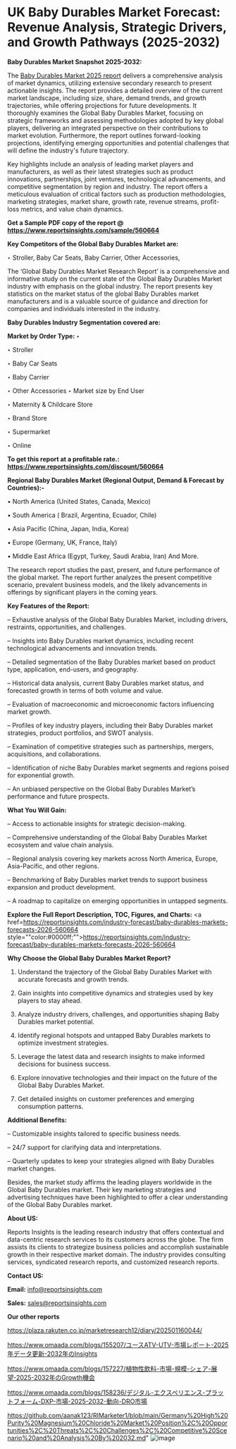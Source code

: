 # UK Baby Durables Market Forecast: Revenue Analysis, Strategic Drivers, and Growth Pathways (2025-2032)

<strong>Baby Durables Market Snapshot 2025-2032:</strong>

The <a href=https://www.reportsinsights.com/sample/560664>Baby Durables Market 2025 report</a> delivers a comprehensive analysis of market dynamics, utilizing extensive secondary research to present actionable insights. The report provides a detailed overview of the current market landscape, including size, share, demand trends, and growth trajectories, while offering projections for future developments. It thoroughly examines the Global Baby Durables Market, focusing on strategic frameworks and assessing methodologies adopted by key global players, delivering an integrated perspective on their contributions to market evolution. Furthermore, the report outlines forward-looking projections, identifying emerging opportunities and potential challenges that will define the industry's future trajectory.

Key highlights include an analysis of leading market players and manufacturers, as well as their latest strategies such as product innovations, partnerships, joint ventures, technological advancements, and competitive segmentation by region and industry. The report offers a meticulous evaluation of critical factors such as production methodologies, marketing strategies, market share, growth rate, revenue streams, profit-loss metrics, and value chain dynamics.

<strong>Get a Sample PDF copy of the report @ <a href=https://www.reportsinsights.com/sample/560664 style=color:#0000ff;>https://www.reportsinsights.com/sample/560664</a></strong>

<strong>Key Competitors of the Global Baby Durables Market are:</strong>

‣ Stroller, Baby Car Seats, Baby Carrier, Other Accessories,

The ‘Global Baby Durables Market Research Report’ is a comprehensive and informative study on the current state of the Global Baby Durables Market industry with emphasis on the global industry. The report presents key statistics on the market status of the global Baby Durables market manufacturers and is a valuable source of guidance and direction for companies and individuals interested in the industry.

<strong>Baby Durables Industry Segmentation covered are:</strong>

<strong>Market by Order Type: </strong>
‣ 

‣ Stroller

‣ Baby Car Seats

‣ Baby Carrier

‣ Other Accessories
‣ Market size by End User

‣ Maternity & Childcare Store

‣ Brand Store

‣ Supermarket

‣ Online

<strong>To get this report at a profitable rate.: <a href=https://www.reportsinsights.com/discount/560664 style=color:#0000ff;>https://www.reportsinsights.com/discount/560664</a></strong>

<strong>Regional Baby Durables Market (Regional Output, Demand &amp; Forecast by Countries):-</strong>

• North America (United States, Canada, Mexico)

• South America ( Brazil, Argentina, Ecuador, Chile)

• Asia Pacific (China, Japan, India, Korea)

• Europe (Germany, UK, France, Italy)

• Middle East Africa (Egypt, Turkey, Saudi Arabia, Iran) And More.

The research report studies the past, present, and future performance of the global market. The report further analyzes the present competitive scenario, prevalent business models, and the likely advancements in offerings by significant players in the coming years.

<strong>Key Features of the Report:</strong>

– Exhaustive analysis of the Global Baby Durables Market, including drivers, restraints, opportunities, and challenges.

– Insights into Baby Durables market dynamics, including recent technological advancements and innovation trends.

– Detailed segmentation of the Baby Durables market based on product type, application, end-users, and geography.

– Historical data analysis, current Baby Durables market status, and forecasted growth in terms of both volume and value.

– Evaluation of macroeconomic and microeconomic factors influencing market growth.

– Profiles of key industry players, including their Baby Durables market strategies, product portfolios, and SWOT analysis.

– Examination of competitive strategies such as partnerships, mergers, acquisitions, and collaborations.

– Identification of niche Baby Durables market segments and regions poised for exponential growth.

– An unbiased perspective on the Global Baby Durables Market’s performance and future prospects.

<strong>What You Will Gain:</strong>

– Access to actionable insights for strategic decision-making.

– Comprehensive understanding of the Global Baby Durables Market ecosystem and value chain analysis.

– Regional analysis covering key markets across North America, Europe, Asia-Pacific, and other regions.

– Benchmarking of Baby Durables market trends to support business expansion and product development.

– A roadmap to capitalize on emerging opportunities in untapped segments.

<strong>Explore the Full Report Description, TOC, Figures, and Charts:</strong>
<a href=https://reportsinsights.com/industry-forecast/baby-durables-markets-forecasts-2026-560664 style=""color:#0000ff;"">https://reportsinsights.com/industry-forecast/baby-durables-markets-forecasts-2026-560664</a>

<strong>Why Choose the Global Baby Durables Market Report?</strong>

1. Understand the trajectory of the Global Baby Durables Market with accurate forecasts and growth trends.

2. Gain insights into competitive dynamics and strategies used by key players to stay ahead.

3. Analyze industry drivers, challenges, and opportunities shaping Baby Durables market potential.

4. Identify regional hotspots and untapped Baby Durables markets to optimize investment strategies.

5. Leverage the latest data and research insights to make informed decisions for business success.

6. Explore innovative technologies and their impact on the future of the Global Baby Durables Market.

7. Get detailed insights on customer preferences and emerging consumption patterns.

<strong>Additional Benefits:</strong>

– Customizable insights tailored to specific business needs.

– 24/7 support for clarifying data and interpretations.

– Quarterly updates to keep your strategies aligned with Baby Durables market changes.

Besides, the market study affirms the leading players worldwide in the Global Baby Durables market. Their key marketing strategies and advertising techniques have been highlighted to offer a clear understanding of the Global Baby Durables market.

<strong><strong>About US</strong>:</strong>

Reports Insights is the leading research industry that offers contextual and data-centric research services to its customers across the globe. The firm assists its clients to strategize business policies and accomplish sustainable growth in their respective market domain. The industry provides consulting services, syndicated research reports, and customized research reports.

<strong>Contact US:</strong>

<p class=><b>Email:</b> <a href=mailto:info@reportsinsights.com>info@reportsinsights.com</a></p>
<p class=><b>Sales:</b> <a href=mailto:sales@reportsinsights.com>sales@reportsinsights.com</a></p>

<strong>Our other reports</strong>

<a href=https://plaza.rakuten.co.jp/marketresearch12/diary/202501160044/>https://plaza.rakuten.co.jp/marketresearch12/diary/202501160044/</a>

<a href=https://www.omaada.com/blogs/155207/ユースATV-UTV-市場レポート-2025年データ更新-2032年のInsights>https://www.omaada.com/blogs/155207/ユースATV-UTV-市場レポート-2025年データ更新-2032年のInsights</a>

<a href=https://www.omaada.com/blogs/157227/植物性飲料-市場-規模-シェア-展望-2025-2032年のGrowth機会>https://www.omaada.com/blogs/157227/植物性飲料-市場-規模-シェア-展望-2025-2032年のGrowth機会</a>

<a href=https://www.omaada.com/blogs/158236/デジタル-エクスペリエンス-プラットフォーム-DXP-市場-2025-2032-動向-DRO市場>https://www.omaada.com/blogs/158236/デジタル-エクスペリエンス-プラットフォーム-DXP-市場-2025-2032-動向-DRO市場</a>

<a href=https://github.com/aanak123/RIMarketer1/blob/main/Germany%20High%20Purity%20Magnesium%20Chloride%20Market%20Position%2C%20Opportunities%2C%20Threats%2C%20Challenges%2C%20Competitive%20Scenario%20and%20Analysis%20By%202032.md>https://github.com/aanak123/RIMarketer1/blob/main/Germany%20High%20Purity%20Magnesium%20Chloride%20Market%20Position%2C%20Opportunities%2C%20Threats%2C%20Challenges%2C%20Competitive%20Scenario%20and%20Analysis%20By%202032.md</a>"
![image](https://github.com/user-attachments/assets/6335d69d-8f68-47fe-b2a5-0e11efe54a0e)
